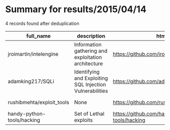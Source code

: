 
# Summary for results/2015/04/14
    
4 records found after deduplication

| full_name | description | html_url | matched_list | matched_count | pushed_at | size | stargazers_count | language | forks_count | vul_ids |
|----------------------------|----------------------------------------------------------|-----------------------------------------------|----------------|-----------------|---------------------------|--------|--------------------|------------|---------------|-----------|
| jroimartin/intelengine | Information gathering and exploitation architecture | https://github.com/jroimartin/intelengine | ['exploit'] | 1 | 2015-04-14 14:52:05+00:00 | 436 | 8 | Go | 1 | [] |
| adamking217/SQLi | Identifying and Exploiting SQL Injection Vulnerabilities | https://github.com/adamking217/SQLi | ['exploit'] | 1 | 2015-04-14 13:58:41+00:00 | 288 | 0 | Python | 0 | [] |
| rushibmehta/exploit_tools | None | https://github.com/rushibmehta/exploit_tools | ['exploit'] | 1 | 2015-04-14 10:31:49+00:00 | 100 | 0 | | 0 | [] |
| handy-python-tools/hacking | Set of Lethal exploits | https://github.com/handy-python-tools/hacking | ['exploit'] | 1 | 2015-04-14 11:04:27+00:00 | 112 | 0 | | 0 | [] |
